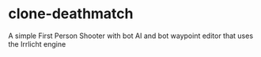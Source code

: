 clone-deathmatch
================

A simple First Person Shooter with bot AI and bot waypoint editor that uses the Irrlicht engine
